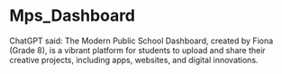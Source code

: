 # Mps_Dashboard
ChatGPT said: The Modern Public School Dashboard, created by Fiona (Grade 8), is a vibrant platform for students to upload and share their creative projects, including apps, websites, and digital innovations.
